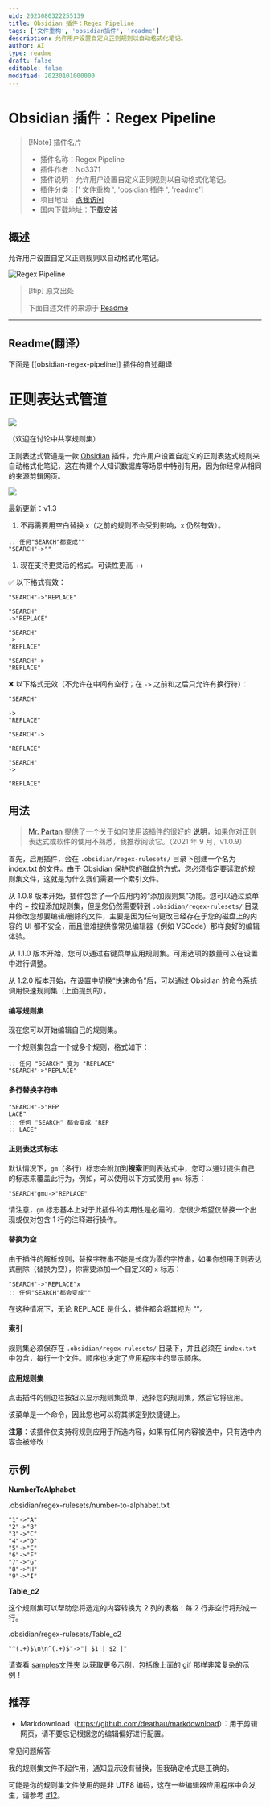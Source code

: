 ```yaml
---
uid: 2023080322255139
title: Obsidian 插件：Regex Pipeline
tags: ['文件重构', 'obsidian插件', 'readme']
description: 允许用户设置自定义正则规则以自动格式化笔记。
author: AI
type: readme
draft: false
editable: false
modified: 20230101000000
---
```


# Obsidian 插件：Regex Pipeline

> [!Note] 插件名片
> - 插件名称：Regex Pipeline
> - 插件作者：No3371
> - 插件说明：允许用户设置自定义正则规则以自动格式化笔记。
> - 插件分类：[' 文件重构 ', 'obsidian 插件 ', 'readme']
> - 项目地址：[点我访问](https://github.com/No3371/obsidian-regex-pipeline)
> - 国内下载地址：[下载安装](https://pkmer.cn/products/plugin/pluginMarket/?obsidian-regex-pipeline)

## 概述

允许用户设置自定义正则规则以自动格式化笔记。

![Regex Pipeline](https://cdn.pkmer.cn/covers/obsidian-regex-pipeline_new.gif!pkmer)

> [!tip] 原文出处
>
>下面自述文件的来源于 [Readme](https://ghproxy.net/https://raw.githubusercontent.com/No3371/obsidian-regex-pipeline/master/README.md)

---

## Readme(翻译）

下面是 [[obsidian-regex-pipeline]] 插件的自述翻译

# 正则表达式管道

![](https://img.shields.io/github/downloads/no3371/obsidian-regex-pipeline/total?style=plastic)

（欢迎在讨论中共享规则集）

正则表达式管道是一款 [Obsidian](https://obsidian.md/) 插件，允许用户设置自定义的正则表达式规则来自动格式化笔记，这在构建个人知识数据库等场景中特别有用，因为你经常从相同的来源剪辑网页。

![](https://raw.githubusercontent.com/No3371/obsidian-regex-pipeline/master/assets/regex-pipeline-newmenu.gif)

最新更新：v1.3

1. 不再需要用空白替换 `x`（之前的规则不会受到影响，`x` 仍然有效）。

```
:: 任何"SEARCH"都变成""
"SEARCH"->""
```

1. 现在支持更灵活的格式。可读性更高 ++

✅ 以下格式有效：

```
"SEARCH"->"REPLACE"
```

```
"SEARCH"
->"REPLACE"
```

```
"SEARCH"
->
"REPLACE"
```

```
"SEARCH"->
"REPLACE"
```

❌ 以下格式无效（不允许在中间有空行；在 `->` 之前和之后只允许有换行符）：

```
"SEARCH"

->
"REPLACE"
```

```
"SEARCH"->

"REPLACE"
```

```
"SEARCH"
->

"REPLACE"
```

## 用法

> [Mr. Partan](www.lpartan.com) 提供了一个关于如何使用该插件的很好的 [说明](https://gist.github.com/No3371/f1750b178376f0659df6650ccaf57c12)，如果你对正则表达式或软件的使用不熟悉，我推荐阅读它。（2021 年 9 月，v1.0.9）

首先，启用插件，会在 `.obsidian/regex-rulesets/` 目录下创建一个名为 index.txt 的文件。由于 Obsidian 保护您的磁盘的方式，您必须指定要读取的规则集文件，这就是为什么我们需要一个索引文件。

从 1.0.8 版本开始，插件包含了一个应用内的“添加规则集”功能。您可以通过菜单中的 + 按钮添加规则集，但是您仍然需要转到 `.obsidian/regex-rulesets/` 目录并修改您想要编辑/删除的文件，主要是因为任何更改已经存在于您的磁盘上的内容的 UI 都不安全，而且很难提供像常见编辑器（例如 VSCode）那样良好的编辑体验。

从 1.1.0 版本开始，您可以通过右键菜单应用规则集。可用选项的数量可以在设置中进行调整。

从 1.2.0 版本开始，在设置中切换“快速命令”后，可以通过 Obsidian 的命令系统调用快速规则集（上面提到的）。

#### 编写规则集

现在您可以开始编辑自己的规则集。

一个规则集包含一个或多个规则，格式如下：

```
:: 任何 "SEARCH" 变为 "REPLACE"
"SEARCH"->"REPLACE"
```

#### 多行替换字符串

```
"SEARCH"->"REP
LACE"
:: 任何 "SEARCH" 都会变成 "REP
:: LACE"
```

#### 正则表达式标志

默认情况下，`gm`（多行）标志会附加到**搜索**正则表达式中，您可以通过提供自己的标志来覆盖此行为，例如，可以使用以下方式使用 `gmu` 标志：

```
"SEARCH"gmu->"REPLACE"
```

请注意，`gm` 标志基本上对于此插件的实用性是必需的，您很少希望仅替换一个出现或仅对包含 1 行的注释进行操作。

#### 替换为空

由于插件的解析规则，替换字符串不能是长度为零的字符串，如果你想用正则表达式删除（替换为空），你需要添加一个自定义的 `x` 标志：

```
"SEARCH"->"REPLACE"x
:: 任何"SEARCH"都会变成""
```

在这种情况下，无论 REPLACE 是什么，插件都会将其视为 ""。

#### 索引

规则集必须保存在 `.obsidian/regex-rulesets/` 目录下，并且必须在 `index.txt` 中包含，每行一个文件。顺序也决定了应用程序中的显示顺序。

#### 应用规则集

点击插件的侧边栏按钮以显示规则集菜单，选择您的规则集，然后它将应用。

该菜单是一个命令，因此您也可以将其绑定到快捷键上。

**注意**：该插件仅支持将规则应用于所选内容，如果有任何内容被选中，只有选中内容会被修改！

## 示例

**NumberToAlphabet**

.obsidian/regex-rulesets/number-to-alphabet.txt

```
"1"->"A"
"2"->"B"
"3"->"C"
"4"->"D"
"5"->"E"
"6"->"F"
"7"->"G"
"8"->"H"
"9"->"I"
```

**Table_c2**

这个规则集可以帮助您将选定的内容转换为 2 列的表格！每 2 行非空行将形成一行。

.obsidian/regex-rulesets/Table_c2

```
"^(.+)$\n\n^(.+)$"->"| $1 | $2 |"
```

请查看 [samples文件夹](https://github.com/No3371/obsidian-regex-pipeline/tree/master/samples) 以获取更多示例，包括像上面的 gif 那样非常复杂的示例！

## 推荐

- Markdownload（<https://github.com/deathau/markdownload>）：用于剪辑网页，请不要忘记根据您的编辑偏好进行配置。

常见问题解答

我的规则集文件不起作用，通知显示没有替换，但我确定格式是正确的。

可能是你的规则集文件使用的是非 UTF8 编码，这在一些编辑器应用程序中会发生，请参考 [#12](https://github.com/No3371/obsidian-regex-pipeline/issues/12)。
